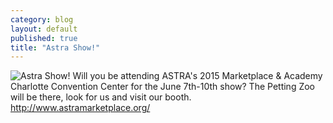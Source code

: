 ```yaml
---
category: blog
layout: default
published: true
title: "Astra Show!"
---
```


![Astra Show!](https://s3.amazonaws.com/pettingzoo-website/blog/ASTRA.jpg)
Will you be attending ASTRA's 2015 Marketplace & Academy
Charlotte Convention Center for the June 7th-10th show? 
The Petting Zoo will be there, look for us and visit our booth. 
http://www.astramarketplace.org/